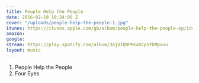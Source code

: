 ```yaml
---
title: People Help the People
date: 2016-02-10 18:24:00 Z
cover: "/uploads/people-help-the-people-1.jpg"
itunes: https://itunes.apple.com/gb/album/people-help-the-people-ep/id473981658
amazon: 
google: 
stream: https://play.spotify.com/album/3ajUIQ9PMEaSCpsYkMpxvu
layout: music
---
```


1. People Help the People  
1. Four Eyes
